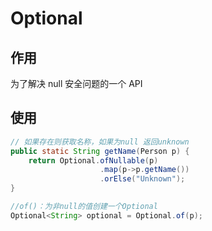 # Optional
## 作用

为了解决 null 安全问题的一个 API

## 使用

```java
// 如果存在则获取名称，如果为null 返回unknown
public static String getName(Person p) {
    return Optional.ofNullable(p)
                    .map(p->p.getName())
                    .orElse("Unknown");
}

//of()：为非null的值创建一个Optional
Optional<String> optional = Optional.of(p);
```

